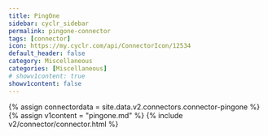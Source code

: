 ```yaml
---
title: PingOne
sidebar: cyclr_sidebar
permalink: pingone-connector
tags: [connector]
icon: https://my.cyclr.com/api/ConnectorIcon/12534
default_header: false
category: Miscellaneous
categories: [Miscellaneous]
# showv1content: true
showv1content: false
---
```

{% assign connectordata = site.data.v2.connectors.connector-pingone %}
{% assign v1content = "pingone.md" %}
{% include v2/connector/connector.html %}	